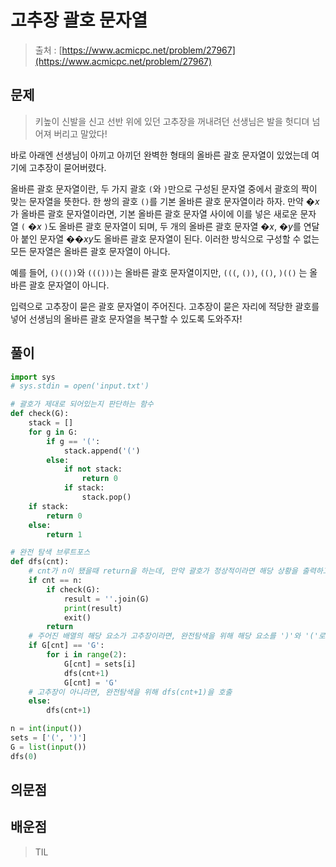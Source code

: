 

# **고추장 괄호 문자열**

> 출처 : [https://www.acmicpc.net/problem/27967](https://www.acmicpc.net/problem/27967)
> 

## 문제

> 키높이 신발을 신고 선반 위에 있던 고추장을 꺼내려던 선생님은 발을 헛디뎌 넘어져 버리고 말았다!
> 

바로 아래엔 선생님이 아끼고 아끼던 완벽한 형태의 올바른 괄호 문자열이 있었는데 여기에 고추장이 묻어버렸다.

올바른 괄호 문자열이란, 두 가지 괄호 `(`와 `)`만으로 구성된 문자열 중에서 괄호의 짝이 맞는 문자열을 뜻한다. 한 쌍의 괄호 `()`를 기본 올바른 괄호 문자열이라 하자. 만약 �$x$가 올바른 괄호 문자열이라면, 기본 올바른 괄호 문자열 사이에 이를 넣은 새로운 문자열 `(` �$x$ `)`도 올바른 괄호 문자열이 되며, 두 개의 올바른 괄호 문자열 �$x$, �$y$를 연달아 붙인 문자열 ��$xy$도 올바른 괄호 문자열이 된다. 이러한 방식으로 구성할 수 없는 모든 문자열은 올바른 괄호 문자열이 아니다.

예를 들어, `()(())`와 `((()))`는 올바른 괄호 문자열이지만, `(((`, `())`, `(()`, `)(()` 는 올바른 괄호 문자열이 아니다.

입력으로 고추장이 묻은 괄호 문자열이 주어진다. 고추장이 묻은 자리에 적당한 괄호를 넣어 선생님의 올바른 괄호 문자열을 복구할 수 있도록 도와주자!

## 풀이

```python
import sys
# sys.stdin = open('input.txt')

# 괄호가 제대로 되어있는지 판단하는 함수
def check(G):
    stack = []
    for g in G:
        if g == '(':
            stack.append('(')
        else:
            if not stack:
                return 0
            if stack:
                stack.pop()
    if stack:
        return 0
    else:
        return 1

# 완전 탐색 브루트포스
def dfs(cnt):
    # cnt가 n이 됐을때 return을 하는데, 만약 괄호가 정상적이라면 해당 상황을 출력하고 프로그램을 종료한다
    if cnt == n:
        if check(G):
            result = ''.join(G)
            print(result)
            exit()
        return
    # 주어진 배열의 해당 요소가 고추장이라면, 완전탐색을 위해 해당 요소를 ')'와 '('로 넣어주고 dfs(cnt+1)을 호출
    if G[cnt] == 'G':
        for i in range(2):
            G[cnt] = sets[i]
            dfs(cnt+1)
            G[cnt] = 'G'
    # 고추장이 아니라면, 완전탐색을 위해 dfs(cnt+1)을 호출
    else:
        dfs(cnt+1)

n = int(input())
sets = ['(', ')']
G = list(input())
dfs(0)


```



## 의문점

## 배운점

> TIL
>